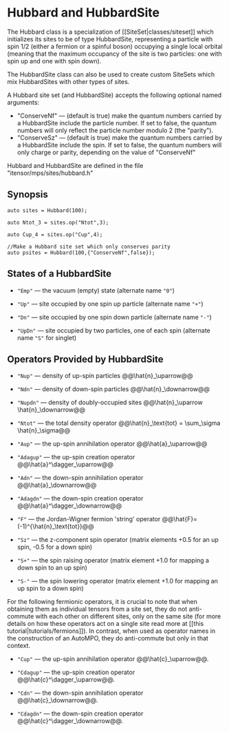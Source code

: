 # Hubbard and HubbardSite

The Hubbard class is a specialization of [[SiteSet|classes/siteset]] which initializes
its sites to be of type HubbardSite, representing a particle with spin 1/2 (either
a fermion or a spinful boson) occupying a 
single local orbital (meaning that the maximum occupancy of the site is two particles:
one with spin up and one with spin down).

The HubbardSite class can also be used to create custom SiteSets which mix HubbardSites
with other types of sites.

A Hubbard site set (and HubbardSite) accepts the following optional named arguments: 
- "ConserveNf" &mdash; (default is true) make the quantum numbers carried by a HubbardSite include
  the particle number. If set to false, the quantum numbers will only reflect the particle 
  number modulo 2 (the "parity").
- "ConserveSz" &mdash; (default is true) make the quantum numbers carried by a HubbardSite include
  the spin. If set to false, the quantum numbers will only charge or parity, depending on 
  the value of "ConserveNf"

Hubbard and HubbardSite are defined in the file "itensor/mps/sites/hubbard.h"

## Synopsis

    auto sites = Hubbard(100);

    auto Ntot_3 = sites.op("Ntot",3);

    auto Cup_4 = sites.op("Cup",4);

    //Make a Hubbard site set which only conserves parity
    auto psites = Hubbard(100,{"ConserveNf",false});

## States of a HubbardSite

* `"Emp"` &mdash; the vacuum (empty) state (alternate name `"0"`)

* `"Up"` &mdash; site occupied by one spin up particle (alternate name `"+"`)

* `"Dn"` &mdash; site occupied by one spin down particle (alternate name `"-"`)

* `"UpDn"` &mdash; site occupied by two particles, one of each spin (alternate name `"S"` for singlet)

## Operators Provided by HubbardSite

* `"Nup"` &mdash; density of up-spin particles @@\hat{n}\_\uparrow@@

* `"Ndn"` &mdash; density of down-spin particles @@\hat{n}\_\downarrow@@

* `"Nupdn"` &mdash; density of doubly-occupied sites @@\hat{n}\_\uparrow \hat{n}\_\downarrow@@

* `"Ntot"` &mdash; the total density operator @@\hat{n}\_\text{tot} = \sum\_\sigma \hat{n}\_\sigma@@

* `"Aup"` &mdash; the up-spin annihilation operator @@\hat{a}\_\uparrow@@

* `"Adagup"` &mdash; the up-spin creation operator @@\hat{a}^\dagger\_\uparrow@@

* `"Adn"` &mdash; the down-spin annihilation operator @@\hat{a}\_\downarrow@@

* `"Adagdn"` &mdash; the down-spin creation operator @@\hat{a}^\dagger\_\downarrow@@

* `"F"` &mdash; the Jordan-Wigner fermion 'string' operator @@\hat{F}=(-1)^{\hat{n}\_\text{tot}}@@

* `"Sz"` &mdash; the z-component spin operator (matrix elements +0.5 for an up spin, -0.5 for a down spin)

* `"S+"` &mdash; the spin raising operator (matrix element +1.0 for mapping a down spin to an up spin)

* `"S-"` &mdash; the spin lowering operator (matrix element +1.0 for mapping an up spin to a down spin)

For the following fermionic operators, it is crucial to note that when obtaining them as individual
tensors from a site set, they do not anti-commute with each other on different sites, only on 
the same site (for more details on how these operators act on a single site read more at
[[this tutorial|tutorials/fermions]]). In contrast, when used as operator names in the
construction of an AutoMPO, they do anti-commute but only in that context.

* `"Cup"` &mdash; the up-spin annihilation operator @@\hat{c}\_\uparrow@@. 

* `"Cdagup"` &mdash; the up-spin creation operator @@\hat{c}^\dagger\_\uparrow@@.

* `"Cdn"` &mdash; the down-spin annihilation operator @@\hat{c}\_\downarrow@@. 

* `"Cdagdn"` &mdash; the down-spin creation operator @@\hat{c}^\dagger\_\downarrow@@.

